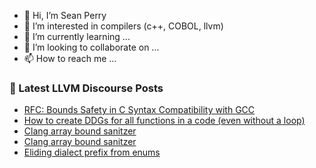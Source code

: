 - 👋 Hi, I’m Sean Perry
- 👀 I’m interested in compilers (c++, COBOL, llvm)
- 🌱 I’m currently learning ...
- 💞️ I’m looking to collaborate on ...
- 📫 How to reach me ...

<!---
s66perry/s66perry is a ✨ special ✨ repository because its `README.md` (this file) appears on your GitHub profile.
You can click the Preview link to take a look at your changes.
--->
### 📕 Latest LLVM Discourse Posts

<!-- DISCOURSE-LLVM:START -->
- [RFC: Bounds Safety in C Syntax Compatibility with GCC](https://discourse.llvm.org/t/rfc-bounds-safety-in-c-syntax-compatibility-with-gcc/85885#post_15)
- [How to create DDGs for all functions in a code &lpar;even without a loop&rpar;](https://discourse.llvm.org/t/how-to-create-ddgs-for-all-functions-in-a-code-even-without-a-loop/85879#post_2)
- [Clang array bound sanitzer](https://discourse.llvm.org/t/clang-array-bound-sanitzer/86044#post_3)
- [Clang array bound sanitzer](https://discourse.llvm.org/t/clang-array-bound-sanitzer/86044#post_2)
- [Eliding dialect prefix from enums](https://discourse.llvm.org/t/eliding-dialect-prefix-from-enums/86018#post_2)
<!-- DISCOURSE-LLVM:END -->
